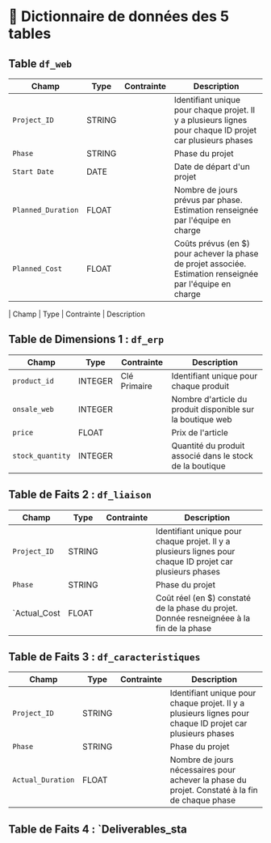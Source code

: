 # 📘 Dictionnaire de données des 5 tables

## Table `df_web`

| Champ                     | Type   | Contrainte   | Description                                                                                                |
|---------------------------|--------|--------------|------------------------------------------------------------------------------------------------------------|
| `Project_ID`              | STRING |              | Identifiant unique pour chaque projet. Il y a plusieurs lignes pour chaque ID projet car plusieurs phases  |
| `Phase`                   | STRING |              | Phase du projet                                                                                            |
| `Start Date`              | DATE   |              | Date de départ d'un projet                                                                                 |
| `Planned_Duration`        | FLOAT  |              | Nombre de jours prévus par phase. Estimation renseignée par l'équipe en charge                             |
| `Planned_Cost`            | FLOAT  |              | Coûts prévus (en $) pour achever la phase de projet associée. Estimation renseignée par l'équipe en charge |

| Champ                     | Type   | Contrainte   | Description                                

## Table de Dimensions 1 : `df_erp`

| Champ                     | Type    | Contrainte   | Description                                                                                                |
|---------------------------|---------|--------------|------------------------------------------------------------------------------------------------------------|
| `product_id`              | INTEGER | Clé Primaire | Identifiant unique pour chaque produit                                                                     |
| `onsale_web`              | INTEGER |              | Nombre d'article du produit disponible sur la boutique web                                                 |
| `price`                   | FLOAT   |              | Prix de l'article                                                                                          |
| `stock_quantity`          | INTEGER |              | Quantité du produit associé dans le stock de la boutique                                                   | | `stock_status`            | OBJECT  |              | Statut des stocks pour le `product_id` concerné                                                            |

## Table de Faits 2 : `df_liaison`

| Champ                     | Type   | Contrainte   | Description                                                                                               |
|---------------------------|--------|--------------|-----------------------------------------------------------------------------------------------------------|
| `Project_ID`              | STRING |              | Identifiant unique pour chaque projet. Il y a plusieurs lignes pour chaque ID projet car plusieurs phases |
| `Phase`                   | STRING |              | Phase du projet                                                                                           |
| `Actual_Cost              | FLOAT  |              | Coût réel (en $) constaté de la phase du projet. Donnée resneignéee à la fin de la phase                  |

## Table de Faits 3 : `df_caracteristiques`

| Champ                     | Type   | Contrainte   | Description                                                                                               |
|---------------------------|--------|--------------|-----------------------------------------------------------------------------------------------------------|
| `Project_ID`              | STRING |              | Identifiant unique pour chaque projet. Il y a plusieurs lignes pour chaque ID projet car plusieurs phases |
| `Phase`                   | STRING |              | Phase du projet                                                                                           |
| `Actual_Duration`         | FLOAT  |              | Nombre de jours nécessaires pour achever la phase du projet. Constaté à la fin de chaque phase            |

## Table de Faits 4 : `Deliverables_sta


